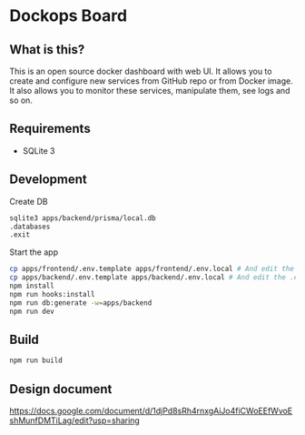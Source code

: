 # Dockops Board

## What is this?

This is an open source docker dashboard with web UI.
It allows you to create and configure new services from GitHub repo or from Docker image.
It also allows you to monitor these services, manipulate them, see logs and so on.

## Requirements

- SQLite 3

## Development

Create DB

```bash
sqlite3 apps/backend/prisma/local.db
.databases
.exit
```

Start the app

```bash
cp apps/frontend/.env.template apps/frontend/.env.local # And edit the .env file
cp apps/backend/.env.template apps/backend/.env.local # And edit the .env file
npm install
npm run hooks:install
npm run db:generate -w=apps/backend
npm run dev
```

## Build

```bash
npm run build
```

## Design document

https://docs.google.com/document/d/1djPd8sRh4rnxgAiJo4fiCWoEEfWvoEshMunfDMTiLag/edit?usp=sharing
